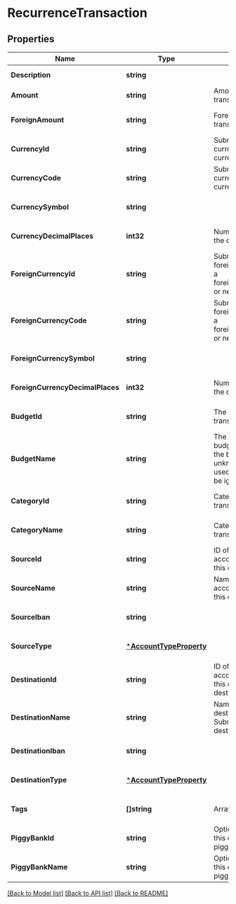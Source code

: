 # RecurrenceTransaction

## Properties
Name | Type | Description | Notes
------------ | ------------- | ------------- | -------------
**Description** | **string** |  | [default to null]
**Amount** | **string** | Amount of the transaction. | [default to null]
**ForeignAmount** | **string** | Foreign amount of the transaction. | [optional] [default to null]
**CurrencyId** | **string** | Submit either a currency_id or a currency_code. | [optional] [default to null]
**CurrencyCode** | **string** | Submit either a currency_id or a currency_code. | [optional] [default to null]
**CurrencySymbol** | **string** |  | [optional] [default to null]
**CurrencyDecimalPlaces** | **int32** | Number of decimals in the currency | [optional] [default to null]
**ForeignCurrencyId** | **string** | Submit either a foreign_currency_id or a foreign_currency_code, or neither. | [optional] [default to null]
**ForeignCurrencyCode** | **string** | Submit either a foreign_currency_id or a foreign_currency_code, or neither. | [optional] [default to null]
**ForeignCurrencySymbol** | **string** |  | [optional] [default to null]
**ForeignCurrencyDecimalPlaces** | **int32** | Number of decimals in the currency | [optional] [default to null]
**BudgetId** | **string** | The budget ID for this transaction. | [optional] [default to null]
**BudgetName** | **string** | The name of the budget to be used. If the budget name is unknown, the ID will be used or the value will be ignored. | [optional] [default to null]
**CategoryId** | **string** | Category ID for this transaction. | [optional] [default to null]
**CategoryName** | **string** | Category name for this transaction. | [optional] [default to null]
**SourceId** | **string** | ID of the source account. Submit either this or source_name. | [optional] [default to null]
**SourceName** | **string** | Name of the source account. Submit either this or source_id. | [optional] [default to null]
**SourceIban** | **string** |  | [optional] [default to null]
**SourceType** | [***AccountTypeProperty**](AccountTypeProperty.md) |  | [optional] [default to null]
**DestinationId** | **string** | ID of the destination account. Submit either this or destination_name. | [optional] [default to null]
**DestinationName** | **string** | Name of the destination account. Submit either this or destination_id. | [optional] [default to null]
**DestinationIban** | **string** |  | [optional] [default to null]
**DestinationType** | [***AccountTypeProperty**](AccountTypeProperty.md) |  | [optional] [default to null]
**Tags** | **[]string** | Array of tags. | [optional] [default to null]
**PiggyBankId** | **string** | Optional. Use either this or the piggy_bank_name | [optional] [default to null]
**PiggyBankName** | **string** | Optional. Use either this or the piggy_bank_id | [optional] [default to null]

[[Back to Model list]](../README.md#documentation-for-models) [[Back to API list]](../README.md#documentation-for-api-endpoints) [[Back to README]](../README.md)

